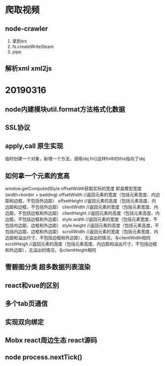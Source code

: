 # 爬取视频
## node-crawler
1. 拿到src
2. fs.createWriteSteam
3. pipe
## 解析xml xml2js
# 20190316
## node内建模块util.format方法格式化数据
## SSL协议
## apply,call 原生实现
临时创建一个对象，新增一个方法，调用obj.fn()这样fn中的this指向了obj
## 如何拿一个元素的宽高
window.getComputedStyle
offsetWidth获取实际的宽度 即盒模型宽度(width+border + padding)
offsetWidth       //返回元素的宽度（包括元素宽度、内边距和边框，不包括外边距）
offsetHeight      //返回元素的高度（包括元素高度、内边距和边框，不包括外边距）
clientWidth        //返回元素的宽度（包括元素宽度、内边距，不包括边框和外边距）
clientHeight       //返回元素的高度（包括元素高度、内边距，不包括边框和外边距）
style.width         //返回元素的宽度（包括元素宽度，不包括内边距、边框和外边距）
style.height       //返回元素的高度（包括元素高度，不包括内边距、边框和外边距）
scrollWidth       //返回元素的宽度（包括元素宽度、内边距和溢出尺寸，不包括边框和外边距），无溢出的情况，与clientWidth相同
scrollHeigh       //返回元素的高度（包括元素高度、内边距和溢出尺寸，不包括边框和外边距），无溢出的情况，与clientHeight相同
## 雪碧图分类 超多数据列表渲染 
##  react和vue的区别
## 多个tab页通信
## 实现双向绑定
## Mobx react周边生态 react源码
## node process.nextTick()
